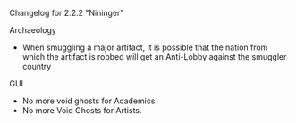 Changelog for 2.2.2 "Nininger"

Archaeology
- When smuggling a major artifact, it is possible that the nation from which the artifact is robbed will get an Anti-Lobby against the smuggler country

GUI
- No more void ghosts for Academics.
- No more Void Ghosts for Artists.
